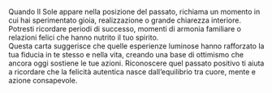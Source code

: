 Quando Il Sole appare nella posizione del passato, richiama un momento in cui hai sperimentato gioia, realizzazione o grande chiarezza interiore. Potresti ricordare periodi di successo, momenti di armonia familiare o relazioni felici che hanno nutrito il tuo spirito.  
Questa carta suggerisce che quelle esperienze luminose hanno rafforzato la tua fiducia in te stesso e nella vita, creando una base di ottimismo che ancora oggi sostiene le tue azioni. Riconoscere quel passato positivo ti aiuta a ricordare che la felicità autentica nasce dall’equilibrio tra cuore, mente e azione consapevole.
